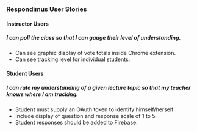 ### Respondimus User Stories

#### Instructor Users

##### I can poll the class so that I can gauge their level of understanding.
* Can see graphic display of vote totals inside Chrome extension.
* Can see tracking level for individual students.

#### Student Users

##### I can rate my understanding of a given lecture topic so that my teacher knows where I am tracking.
* Student must supply an OAuth token to identify himself/herself
* Include display of question and response scale of 1 to 5. 
* Student responses should be added to Firebase. 

